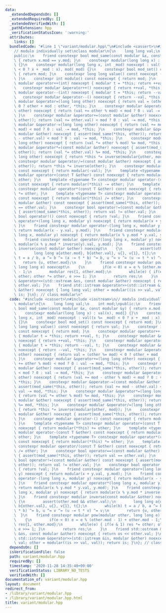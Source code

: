 ```yaml
---
data:
  _extendedDependsOn: []
  _extendedRequiredBy: []
  _extendedVerifiedWith: []
  _pathExtension: hpp
  _verificationStatusIcon: ':warning:'
  attributes:
    links: []
  bundledCode: "#line 1 \"variant/modular.hpp\"\n#include <cassert>\n#include <iostream>\n\
    // modulo individually set\nclass modular\n{\n    long long val;\n    int mod;\n\
    public:\n    friend constexpr bool mod_same(const modular &x, const modular &y)\
    \ { return x.mod == y.mod; }\n    constexpr modular(long long x) : val(x), mod{}\
    \ {}\n    constexpr modular(long long x, int _mod) noexcept : val((x %= _mod)\
    \ < 0 ? x + _mod : x), mod(_mod) {}\n    constexpr bool mod_set() const noexcept\
    \ { return mod; }\n    constexpr long long value() const noexcept { return val;\
    \ }\n    constexpr int modulo() const noexcept { return mod; }\n    constexpr\
    \ modular operator++(int) noexcept { modular t = *this; return ++val, t; }\n \
    \   constexpr modular &operator++() noexcept { return ++val, *this; }\n    constexpr\
    \ modular operator--(int) noexcept { modular t = *this; return --val, t; }\n \
    \   constexpr modular &operator--() noexcept { return --val, *this; }\n    constexpr\
    \ modular &operator=(long long other) noexcept { return val = (other %= mod) <\
    \ 0 ? other + mod : other, *this; }\n    constexpr modular &operator+=(long long\
    \ other) noexcept { return (val += other % mod) < mod ? 0 : val -= mod, *this;\
    \ }\n    constexpr modular &operator+=(const modular &other) noexcept { assert(mod_same(*this,\
    \ other)); return (val += other.val) < mod ? 0 : val -= mod, *this; }\n    constexpr\
    \ modular &operator-=(long long other) noexcept { return (val += mod - other %\
    \ mod) < mod ? 0 : val -= mod, *this; }\n    constexpr modular &operator-=(const\
    \ modular &other) noexcept { assert(mod_same(*this, other)); return (val += mod\
    \ - other.val) < mod ? 0 : val -= mod, *this; }\n    constexpr modular &operator*=(long\
    \ long other) noexcept { return (val *= other % mod) %= mod, *this; }\n    constexpr\
    \ modular &operator*=(const modular &other) noexcept { assert(mod_same(*this,\
    \ other)); return (val *= other.val) %= mod, *this; }\n    constexpr modular &operator/=(long\
    \ long other) noexcept { return *this *= inverse(modular{other, mod}); }\n   \
    \ constexpr modular &operator/=(const modular &other) noexcept { assert(mod_same(*this,\
    \ other)); return *this *= inverse(other); }\n    constexpr modular operator-()\
    \ const noexcept { return modular(-val); }\n    template <typename T> constexpr\
    \ modular operator+(const T &other) const noexcept { return modular(*this) +=\
    \ other; }\n    template <typename T> constexpr modular operator-(const T &other)\
    \ const noexcept { return modular(*this) -= other; }\n    template <typename T>\
    \ constexpr modular operator*(const T &other) const noexcept { return modular(*this)\
    \ *= other; }\n    template <typename T> constexpr modular operator/(const T &other)\
    \ const noexcept { return modular(*this) /= other; }\n    constexpr bool operator==(const\
    \ modular &other) const noexcept { assert(mod_same(*this, other)); return val\
    \ == other.val; }\n    constexpr bool operator!=(const modular &other) const noexcept\
    \ { assert(mod_same(*this, other)); return val != other.val; }\n    constexpr\
    \ bool operator!() const noexcept { return !val; }\n    friend constexpr modular\
    \ operator+(long long x, modular y) noexcept { return modular(x + y.val, y.mod);\
    \ }\n    friend constexpr modular operator-(long long x, modular y) noexcept {\
    \ return modular(x - y.val, y.mod); }\n    friend constexpr modular operator*(long\
    \ long x, modular y) noexcept { return modular(x % y.mod * y.val, y.mod); }\n\
    \    friend constexpr modular operator/(long long x, modular y) noexcept { return\
    \ modular(x % y.mod * inverse(y).val, y.mod); }\n    friend constexpr modular\
    \ inverse(const modular &other) noexcept\n    {\n        assert(other.mod && other.val);\n\
    \        long long a{other.mod}, b{other.val}, u{}, v{1}, t{};\n        while(b)\
    \ t = a / b, a ^= b ^= (a -= t * b) ^= b, u ^= v ^= (u -= t * v) ^= v;\n     \
    \   return {u, other.mod};\n    }\n    friend constexpr modular pow(modular other,\
    \ long long e) noexcept\n    {\n        if(e < 0) e = e % (other.mod - 1) + other.mod\
    \ - 1;\n        modular res{1, other.mod};\n        while(e) { if(e & 1) res *=\
    \ other; other *= other, e >>= 1; }\n        return res;\n    }\n    friend std::ostream\
    \ &operator<<(std::ostream &os, const modular &other) noexcept { return os <<\
    \ other.val; }\n    friend std::istream &operator>>(std::istream &is, modular\
    \ &other) noexcept { long long val; other = modular((is >> val, val)); return\
    \ is; }\n}; // class modular\n"
  code: "#include <cassert>\n#include <iostream>\n// modulo individually set\nclass\
    \ modular\n{\n    long long val;\n    int mod;\npublic:\n    friend constexpr\
    \ bool mod_same(const modular &x, const modular &y) { return x.mod == y.mod; }\n\
    \    constexpr modular(long long x) : val(x), mod{} {}\n    constexpr modular(long\
    \ long x, int _mod) noexcept : val((x %= _mod) < 0 ? x + _mod : x), mod(_mod)\
    \ {}\n    constexpr bool mod_set() const noexcept { return mod; }\n    constexpr\
    \ long long value() const noexcept { return val; }\n    constexpr int modulo()\
    \ const noexcept { return mod; }\n    constexpr modular operator++(int) noexcept\
    \ { modular t = *this; return ++val, t; }\n    constexpr modular &operator++()\
    \ noexcept { return ++val, *this; }\n    constexpr modular operator--(int) noexcept\
    \ { modular t = *this; return --val, t; }\n    constexpr modular &operator--()\
    \ noexcept { return --val, *this; }\n    constexpr modular &operator=(long long\
    \ other) noexcept { return val = (other %= mod) < 0 ? other + mod : other, *this;\
    \ }\n    constexpr modular &operator+=(long long other) noexcept { return (val\
    \ += other % mod) < mod ? 0 : val -= mod, *this; }\n    constexpr modular &operator+=(const\
    \ modular &other) noexcept { assert(mod_same(*this, other)); return (val += other.val)\
    \ < mod ? 0 : val -= mod, *this; }\n    constexpr modular &operator-=(long long\
    \ other) noexcept { return (val += mod - other % mod) < mod ? 0 : val -= mod,\
    \ *this; }\n    constexpr modular &operator-=(const modular &other) noexcept {\
    \ assert(mod_same(*this, other)); return (val += mod - other.val) < mod ? 0 :\
    \ val -= mod, *this; }\n    constexpr modular &operator*=(long long other) noexcept\
    \ { return (val *= other % mod) %= mod, *this; }\n    constexpr modular &operator*=(const\
    \ modular &other) noexcept { assert(mod_same(*this, other)); return (val *= other.val)\
    \ %= mod, *this; }\n    constexpr modular &operator/=(long long other) noexcept\
    \ { return *this *= inverse(modular{other, mod}); }\n    constexpr modular &operator/=(const\
    \ modular &other) noexcept { assert(mod_same(*this, other)); return *this *= inverse(other);\
    \ }\n    constexpr modular operator-() const noexcept { return modular(-val);\
    \ }\n    template <typename T> constexpr modular operator+(const T &other) const\
    \ noexcept { return modular(*this) += other; }\n    template <typename T> constexpr\
    \ modular operator-(const T &other) const noexcept { return modular(*this) -=\
    \ other; }\n    template <typename T> constexpr modular operator*(const T &other)\
    \ const noexcept { return modular(*this) *= other; }\n    template <typename T>\
    \ constexpr modular operator/(const T &other) const noexcept { return modular(*this)\
    \ /= other; }\n    constexpr bool operator==(const modular &other) const noexcept\
    \ { assert(mod_same(*this, other)); return val == other.val; }\n    constexpr\
    \ bool operator!=(const modular &other) const noexcept { assert(mod_same(*this,\
    \ other)); return val != other.val; }\n    constexpr bool operator!() const noexcept\
    \ { return !val; }\n    friend constexpr modular operator+(long long x, modular\
    \ y) noexcept { return modular(x + y.val, y.mod); }\n    friend constexpr modular\
    \ operator-(long long x, modular y) noexcept { return modular(x - y.val, y.mod);\
    \ }\n    friend constexpr modular operator*(long long x, modular y) noexcept {\
    \ return modular(x % y.mod * y.val, y.mod); }\n    friend constexpr modular operator/(long\
    \ long x, modular y) noexcept { return modular(x % y.mod * inverse(y).val, y.mod);\
    \ }\n    friend constexpr modular inverse(const modular &other) noexcept\n   \
    \ {\n        assert(other.mod && other.val);\n        long long a{other.mod},\
    \ b{other.val}, u{}, v{1}, t{};\n        while(b) t = a / b, a ^= b ^= (a -= t\
    \ * b) ^= b, u ^= v ^= (u -= t * v) ^= v;\n        return {u, other.mod};\n  \
    \  }\n    friend constexpr modular pow(modular other, long long e) noexcept\n\
    \    {\n        if(e < 0) e = e % (other.mod - 1) + other.mod - 1;\n        modular\
    \ res{1, other.mod};\n        while(e) { if(e & 1) res *= other; other *= other,\
    \ e >>= 1; }\n        return res;\n    }\n    friend std::ostream &operator<<(std::ostream\
    \ &os, const modular &other) noexcept { return os << other.val; }\n    friend\
    \ std::istream &operator>>(std::istream &is, modular &other) noexcept { long long\
    \ val; other = modular((is >> val, val)); return is; }\n}; // class modular\n"
  dependsOn: []
  isVerificationFile: false
  path: variant/modular.hpp
  requiredBy: []
  timestamp: '2020-11-28 14:35:40+09:00'
  verificationStatus: LIBRARY_NO_TESTS
  verifiedWith: []
documentation_of: variant/modular.hpp
layout: document
redirect_from:
- /library/variant/modular.hpp
- /library/variant/modular.hpp.html
title: variant/modular.hpp
---
```

